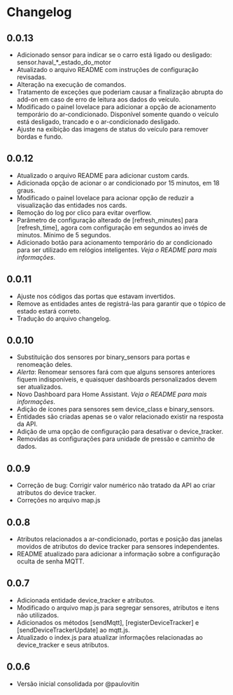 # Changelog

## 0.0.13
- Adicionado sensor para indicar se o carro está ligado ou desligado: sensor.haval_*_estado_do_motor
- Atualizado o arquivo README com instruções de configuração revisadas.
- Alteração na execução de comandos.
- Tratamento de exceções que poderiam causar a finalização abrupta do add-on em caso de erro de leitura aos dados do veículo.
- Modificado o painel lovelace para adicionar a opção de acionamento temporário do ar-condicionado. Disponível somente quando o veículo está desligado, trancado e o ar-condicionado desligado.
- Ajuste na exibição das imagens de status do veículo para remover bordas e fundo.

## 0.0.12
- Atualizado o arquivo README para adicionar custom cards.
- Adicionada opção de acionar o ar condicionado por 15 minutos, em 18 graus.
- Modificado o painel lovelace para acionar opção de reduzir a visualização das entidades nos cards.
- Remoção do log por clico para evitar overflow.
- Parâmetro de configuração alterado de [refresh_minutes] para [refresh_time], agora com configuração em segundos ao invés de minutos. Mínimo de 5 segundos.
- Adicionado botão para acionamento temporário do ar condicionado para ser utilizado em relógios inteligentes. *Veja o README para mais informações*.

## 0.0.11
- Ajuste nos códigos das portas que estavam invertidos.
- Remove as entidades antes de registrá-las para garantir que o tópico de estado estará correto.
- Tradução do arquivo changelog.

## 0.0.10
- Substituição dos sensores por binary_sensors para portas e renomeação deles.
- *Alerta*: Renomear sensores fará com que alguns sensores anteriores fiquem indisponíveis, e quaisquer dashboards personalizados devem ser atualizados.
- Novo Dashboard para Home Assistant. *Veja o README para mais informações*.
- Adição de ícones para sensores sem device_class e binary_sensors.
- Entidades são criadas apenas se o valor relacionado existir na resposta da API.
- Adição de uma opção de configuração para desativar o device_tracker.
- Removidas as configurações para unidade de pressão e caminho de dados.

## 0.0.9
- Correção de bug: Corrigir valor numérico não tratado da API ao criar atributos do device tracker.
- Correções no arquivo map.js

## 0.0.8
- Atributos relacionados a ar-condicionado, portas e posição das janelas movidos de atributos do device tracker para sensores independentes.
- README atualizado para adicionar a informação sobre a configuração oculta de senha MQTT.

## 0.0.7
- Adicionada entidade device_tracker e atributos.
- Modificado o arquivo map.js para segregar sensores, atributos e itens não utilizados.
- Adicionados os métodos [sendMqtt], [registerDeviceTracker] e [sendDeviceTrackerUpdate] ao mqtt.js.
- Atualizado o index.js para atualizar informações relacionadas ao device_tracker e seus atributos.

## 0.0.6
- Versão inicial consolidada por @paulovitin